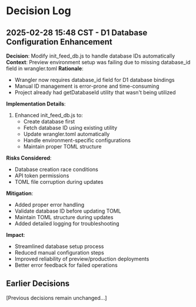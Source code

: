 # Decision Log

## 2025-02-28 15:48 CST - D1 Database Configuration Enhancement
**Decision**: Modify init_feed_db.js to handle database IDs automatically
**Context**: Preview environment setup was failing due to missing database_id field in wrangler.toml
**Rationale**:
- Wrangler now requires database_id field for D1 database bindings
- Manual ID management is error-prone and time-consuming
- Project already had getDatabaseId utility that wasn't being utilized

**Implementation Details**:
1. Enhanced init_feed_db.js to:
   - Create database first
   - Fetch database ID using existing utility
   - Update wrangler.toml automatically
   - Handle environment-specific configurations
   - Maintain proper TOML structure

**Risks Considered**:
- Database creation race conditions
- API token permissions
- TOML file corruption during updates

**Mitigation**:
- Added proper error handling
- Validate database ID before updating TOML
- Maintain TOML structure during updates
- Added detailed logging for troubleshooting

**Impact**:
- Streamlined database setup process
- Reduced manual configuration steps
- Improved reliability of preview/production deployments
- Better error feedback for failed operations

## Earlier Decisions

[Previous decisions remain unchanged...]
